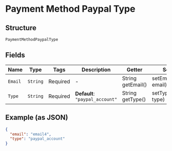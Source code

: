 
# Payment Method Paypal Type

## Structure

`PaymentMethodPaypalType`

## Fields

| Name | Type | Tags | Description | Getter | Setter |
|  --- | --- | --- | --- | --- | --- |
| `Email` | `String` | Required | - | String getEmail() | setEmail(String email) |
| `Type` | `String` | Required | **Default**: `"paypal_account"` | String getType() | setType(String type) |

## Example (as JSON)

```json
{
  "email": "email4",
  "type": "paypal_account"
}
```


